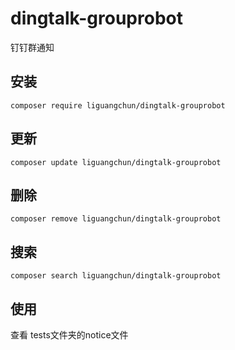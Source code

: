 # dingtalk-grouprobot
钉钉群通知

## 安装
```
composer require liguangchun/dingtalk-grouprobot
```

## 更新
```
composer update liguangchun/dingtalk-grouprobot
```

## 删除
```
composer remove liguangchun/dingtalk-grouprobot
```

## 搜索
```
composer search liguangchun/dingtalk-grouprobot
```

## 使用
查看 tests文件夹的notice文件
